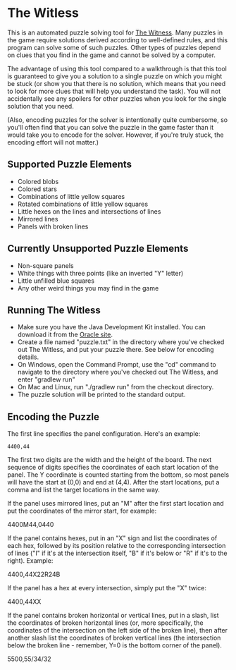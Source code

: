 # The Witless

This is an automated puzzle solving tool for [The Witness](http://the-witness.net/).
Many puzzles in the game require solutions derived according to well-defined rules, and this program can solve some of such puzzles.
Other types of puzzles depend on clues that you find in the game and cannot be solved by a computer.

The advantage of using this tool compared to a walkthrough is that this tool is guaranteed to give you a solution to a single puzzle on which
you might be stuck (or show you that there is no solution, which means that you need to look for more clues that will help you understand the
task). You will not accidentally see any spoilers for other puzzles when you look for the single solution that you need.

(Also, encoding puzzles for the solver is intentionally quite cumbersome, so you'll often find that you can solve the puzzle in the game
faster than it would take you to encode for the solver. However, if you're truly stuck, the encoding effort will not matter.)

## Supported Puzzle Elements

 * Colored blobs
 * Colored stars
 * Combinations of little yellow squares
 * Rotated combinations of little yellow squares
 * Little hexes on the lines and intersections of lines
 * Mirrored lines
 * Panels with broken lines

## Currently Unsupported Puzzle Elements

 * Non-square panels
 * White things with three points (like an inverted "Y" letter)
 * Little unfilled blue squares
 * Any other weird things you may find in the game

## Running The Witless

 * Make sure you have the Java Development Kit installed. You can download it from the [Oracle site](http://www.oracle.com/technetwork/java/javase/downloads/index.html).
 * Create a file named "puzzle.txt" in the directory where you've checked out The Witless, and put your puzzle there. See below for encoding details.
 * On Windows, open the Command Prompt, use the "cd" command to navigate to the directory where you've checked out The Witless, and enter "gradlew run"
 * On Mac and Linux, run "./gradlew run" from the checkout directory.
 * The puzzle solution will be printed to the standard output.

## Encoding the Puzzle

The first line specifies the panel configuration. Here's an example:

    4400,44

The first two digits are the width and the height of the board.
The next sequence of digits specifies the coordinates of each start location of the panel.
The Y coordinate is counted starting from the bottom, so most panels will have the start at (0,0) and end at (4,4).
After the start locations, put a comma and list the target locations in the same way.

If the panel uses mirrored lines, put an "M" after the first start location and put the coordinates of the mirror start, for example:

   4400M44,0440

If the panel contains hexes, put in an "X" sign and list the coordinates of each hex, followed by its position relative to the
corresponding intersection of lines ("I" if it's at the intersection itself, "B" if it's below or "R" if it's to the right). Example:

   4400,44X22R24B

If the panel has a hex at every intersection, simply put the "X" twice:

   4400,44XX

If the panel contains broken horizontal or vertical lines, put in a slash, list the coordinates of broken horizontal lines
(or, more specifically, the coordinates of the intersection on the left side of the broken line), then after another slash
list the coordinates of broken vertical lines (the intersection below the broken line - remember, Y=0 is the bottom corner of the panel).

  5500,55/34/32



